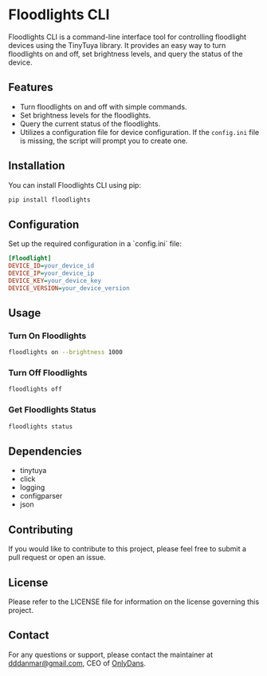 # Floodlights CLI

Floodlights CLI is a command-line interface tool for controlling floodlight devices using the TinyTuya library. It provides an easy way to turn floodlights on and off, set brightness levels, and query the status of the device.

## Features

- Turn floodlights on and off with simple commands.
- Set brightness levels for the floodlights.
- Query the current status of the floodlights.
- Utilizes a configuration file for device configuration. If the `config.ini` file is missing, the script will prompt you to create one.

## Installation

You can install Floodlights CLI using pip:

```bash
pip install floodlights
```

## Configuration

Set up the required configuration in a \`config.ini\` file:

```ini
[Floodlight]
DEVICE_ID=your_device_id
DEVICE_IP=your_device_ip
DEVICE_KEY=your_device_key
DEVICE_VERSION=your_device_version
```

## Usage

### Turn On Floodlights

```bash
floodlights on --brightness 1000
```

### Turn Off Floodlights

```bash
floodlights off
```

### Get Floodlights Status

```bash
floodlights status
```

## Dependencies

- tinytuya
- click
- logging
- configparser
- json

## Contributing

If you would like to contribute to this project, please feel free to submit a pull request or open an issue.

## License

Please refer to the LICENSE file for information on the license governing this project.

## Contact

For any questions or support, please contact the maintainer at [dddanmar@gmail.com](mailto:dddanmar@gmail.com), CEO of [OnlyDans](https://onlydans.com.au).
